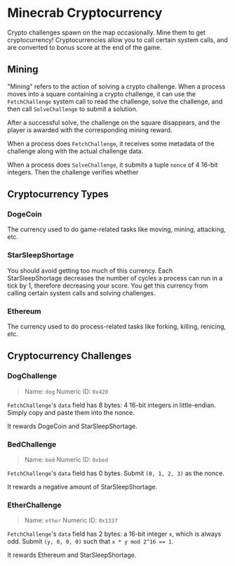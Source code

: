 # Minecrab Cryptocurrency

Crypto challenges spawn on the map occasionally. Mine them to get cryptocurrency! Cryptocurrencies allow you to call certain system calls, and are converted to bonus score at the end of the game.

## Mining

"Mining" refers to the action of solving a crypto challenge. When a process moves into a square containing a crypto challenge, it can use the `FetchChallenge` system call to read the challenge, solve the challenge, and then call `SolveChallenge` to submit a solution.

After a successful solve, the challenge on the square disappears, and the player is awarded with the corresponding mining reward.

When a process does `FetchChallenge`, it receives some metadata of the challenge along with the actual challenge data.

When a process does `SolveChallenge`, it submits a tuple `nonce` of 4 16-bit integers. Then the challenge verifies whether

## Cryptocurrency Types

### DogeCoin

The currency used to do game-related tasks like moving, mining, attacking, etc.

### StarSleepShortage

You should avoid getting too much of this currency. Each StarSleepShortage decreases the number of cycles a process can run in a tick by 1, therefore decreasing your score. You get this currency from calling certain system calls and solving challenges.

### Ethereum

The currency used to do process-related tasks like forking, killing, renicing, etc.

## Cryptocurrency Challenges

### DogChallenge

> Name: `dog`
> Numeric ID: `0x420`

`FetchChallenge`'s `data` field has 8 bytes: 4 16-bit integers in little-endian. Simply copy and paste them into the nonce.

It rewards DogeCoin and StarSleepShortage.

### BedChallenge

> Name: `bed`
> Numeric ID: `0xbed`

`FetchChallenge`'s `data` field has 0 bytes. Submit `(0, 1, 2, 3)` as the nonce.

It rewards a negative amount of StarSleepShortage.

### EtherChallenge

> Name: `ether`
> Numeric ID: `0x1337`

`FetchChallenge`'s `data` field has 2 bytes: a 16-bit integer `x`, which is always odd. Submit `(y, 0, 0, 0)` such that `x * y mod 2^16 == 1`.

It rewards Ethereum and StarSleepShortage.
